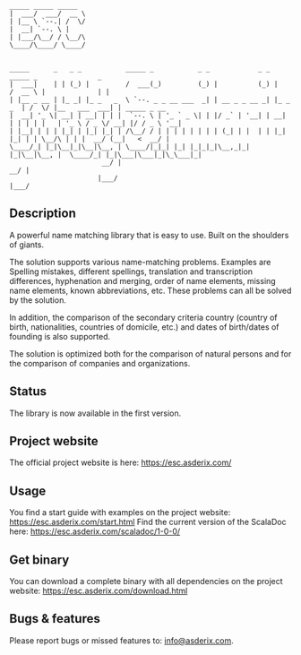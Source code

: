     _____ _____ _____                                                                                               
    |  ___/  ___/  __ \                                                                                              
    | |__ \ `--.| /  \/                                                                                              
    |  __| `--. \ |                                                                                                  
    | |___/\__/ / \__/\                                                                                              
    \____/\____/ \____/                                                                                              
                                                                                                                 
                                                                                                                 
    _____      _   _ _           _____ _           _ _            _ _           _____ _               _             
    |  ___|    | | (_) |         /  ___(_)         (_) |          (_) |         /  __ \ |             | |            
    | |__ _ __ | |_ _| |_ _   _  \ `--. _ _ __ ___  _| | __ _ _ __ _| |_ _   _  | /  \/ |__   ___  ___| | _____ _ __ 
    |  __| '_ \| __| | __| | | |  `--. \ | '_ ` _ \| | |/ _` | '__| | __| | | | | |   | '_ \ / _ \/ __| |/ / _ \ '__|
    | |__| | | | |_| | |_| |_| | /\__/ / | | | | | | | | (_| | |  | | |_| |_| | | \__/\ | | |  __/ (__|   <  __/ |   
    \____/_| |_|\__|_|\__|\__, | \____/|_|_| |_| |_|_|_|\__,_|_|  |_|\__|\__, |  \____/_| |_|\___|\___|_|\_\___|_|   
                           __/ |                                          __/ |                                      
                          |___/                                          |___/                                       

## Description
A powerful name matching library that is easy to use. Built on the shoulders of giants.

The solution supports various name-matching problems. Examples are Spelling mistakes, different spellings,
translation and transcription differences, hyphenation and merging, order of name elements, missing name
elements, known abbreviations, etc. These problems can all be solved by the solution.

In addition, the comparison of the secondary criteria country (country of birth, nationalities, countries of
domicile, etc.) and dates of birth/dates of founding is also supported.

The solution is optimized both for the comparison of natural persons and for the comparison of companies and
organizations.

## Status
The library is now available in the first version.

## Project website
The official project website is here: https://esc.asderix.com/

## Usage
You find a start guide with examples on the project website: https://esc.asderix.com/start.html
Find the current version of the ScalaDoc here: https://esc.asderix.com/scaladoc/1-0-0/

## Get binary
You can download a complete binary with all dependencies on the project website: https://esc.asderix.com/download.html

## Bugs & features
Please report bugs or missed features to: info@asderix.com.
